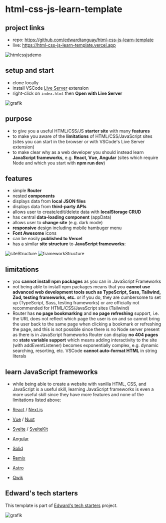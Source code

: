 # html-css-js-learn-template

## project links

-   repo: https://github.com/edwardtanguay/html-css-js-learn-template
-   live: https://html-css-js-learn-template.vercel.app

![htmlcssjsdemo](https://github.com/edwardtanguay/html-css-js-learn-template/assets/446574/93bd1564-a828-4d07-846f-e41dc82cca9f)

## setup and start

-   clone locally
-   install VSCode [Live Server](https://marketplace.visualstudio.com/items?itemName=ritwickdey.LiveServer) extension
-   right-click on `index.html` then **Open with Live Server**

![grafik](https://github.com/edwardtanguay/html-css-js-template/assets/446574/f54205f9-1ad7-4d5f-9ba9-333a8921b05d)

## purpose

-   to give you a useful HTML/CSS/JS **starter site** with many **features**
-   to make you aware of the **limitations** of HTML/CSS/JavaScript sites (sites you can start in the browser or with VSCode's Live Server extension)
-   to make clear why as a web developer you should instead learn **JavaScript frameworks**, e.g. **React, Vue, Angular** (sites which require Node and which you start with **npm run dev**)

## features

-   simple **Router**
-   nested **components**
-   displays data from **local JSON files**
-   displays data from **third-party APIs**
-   allows user to create/edit/delete data with **localStorage CRUD**
-   has central **data-loading component** (appData)
-   allows user to **change site** (e.g. dark mode)
-   **responsive** design including mobile hambuger menu
-   **Font Awesome** icons
-   can be easily **published to Vercel**
-   has a similar **site structure** to **JavaScript frameworks**:

![siteStructure](https://github.com/edwardtanguay/html-css-js-learn-template/assets/446574/98431769-6bb2-40ee-939f-00b0a17d5608)
![frameworkStructure](https://github.com/edwardtanguay/html-css-js-learn-template/assets/446574/524fdd89-a85f-4f7e-ad3f-7c43877e79ff)

## limitations

-   you **cannot install npm packages** as you can in JavaScript Frameworks
-   not being able to install npm packages means that you **cannot use advanced web development tools such as TypeScript, Sass, Tailwind, Zod, testing frameworks, etc.** or if you do, they are cumbersome to set up (TypeScript, Sass, testing frameworks) or are officially not recommended for HTML/CSS/JavaScript sites (Tailwind)
-   Router has **no page bookmarking** and **no page refreshing** support, i.e. the URL does not reflect which page the user is on and so cannot bring the user back to the same page when clicking a bookmark or refreshing the page, and this is not possible since there is no Node server present as there is in JavaScript frameworks
    Router can display **no 404 pages**
    no **state variable support** which means adding interactivity to the site (with addEventListener) becomes exponentially complex, e.g. dynamic searching, resorting, etc.
    VSCode **cannot auto-format HTML** in string literals

## learn JavaScript frameworks

- while being able to create a website with vanilla HTML, CSS, and JavaScript is a useful skill, learning JavaScript frameworks is even a more useful skill since they have more features and none of the limitations listed above:

-   [React](https://react.dev) / [Next.js](https://nextjs.org)
-   [Vue](https://vuejs.org) / [Nuxt](https://nuxt.com)
-   [Svelte](https://svelte.dev) / [SvelteKit](https://kit.svelte.dev)
-   [Angular](https://angular.io)
-   [Solid](https://www.solidjs.com)
-   [Remix](https://remix.run)
-   [Astro](https://astro.build)
-   [Qwik](https://qwik.builder.io)

## Edward's tech starters

This template is part of [Edward's tech starters](https://tanguay-eu.vercel.app/starters) project.

![grafik](https://github.com/edwardtanguay/html-css-js-learn-template/assets/446574/400e2670-afb0-4529-8d54-02497cb32666)